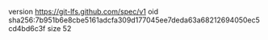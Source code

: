 version https://git-lfs.github.com/spec/v1
oid sha256:7b951b6e8cbe5161adcfa309d177045ee7deda63a68212694050ec5cd4bd6c3f
size 52
